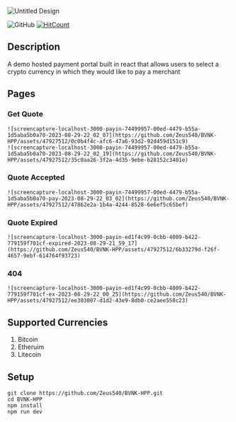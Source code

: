 ![Untitled Design](https://github.com/Zeus540/BVNK-HPP/assets/47927512/bd6e76a6-206b-4934-b0dc-bdccb353acc7)

 ![GitHub](https://img.shields.io/github/license/Zeus540/BVNK-HPP) [![HitCount](https://hits.dwyl.com/Zeus540/BVNK-HPP.svg?style=flat-square)](http://hits.dwyl.com/Zeus540/BVNK-HPP)

## Description
A demo hosted payment portal built in react that allows users to select a crypto currency in which they would like to pay a merchant


## Pages
### Get Quote

    ![screencapture-localhost-3000-payin-74499957-00ed-4479-b55a-1d5aba5b0a70-2023-08-29-22_02_07](https://github.com/Zeus540/BVNK-HPP/assets/47927512/0c0b4f4c-afc6-47a6-93d2-92d459d151c9)
    ![screencapture-localhost-3000-payin-74499957-00ed-4479-b55a-1d5aba5b0a70-2023-08-29-22_02_19](https://github.com/Zeus540/BVNK-HPP/assets/47927512/35c0aa26-3f2a-4d35-9ebe-b28152c3401e)
    
### Quote Accepted

    ![screencapture-localhost-3000-payin-74499957-00ed-4479-b55a-1d5aba5b0a70-pay-2023-08-29-22_03_02](https://github.com/Zeus540/BVNK-HPP/assets/47927512/47862e2a-1b4a-4244-8528-6e6ef5c65bef)
### Quote Expired

    ![screencapture-localhost-3000-payin-ed1f4c99-0cbb-4009-b422-779159f701cf-expired-2023-08-29-21_59_17](https://github.com/Zeus540/BVNK-HPP/assets/47927512/6b33279d-f26f-4657-9ebf-614764f93723)

### 404

    ![screencapture-localhost-3000-payin-ed1f4c99-0cbb-4009-b422-779159f701cf-ex-2023-08-29-22_00_25](https://github.com/Zeus540/BVNK-HPP/assets/47927512/ee303007-d1d2-43e9-8db0-ce2aee550c23)


## Supported Currencies
1. Bitcoin
2. Etheruim
3. Litecoin

## Setup
    git clone https://github.com/Zeus540/BVNK-HPP.git
    cd BVNK-HPP
    npm install
    npm run dev
